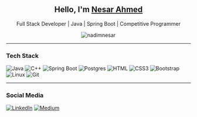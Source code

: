 <h2 align="center">Hello, I'm <b><a href="https://www.linkedin.com/in/nadimnesar/" target="_blank">Nesar Ahmed</a></b></h2>
<p align="center">Full Stack Developer | Java | Spring Boot | Competitive Programmer</p>
<p align="center"> <img src="https://komarev.com/ghpvc/?username=nadimnesar&label=Profile%20Views&color=0e75b6&style=for-the-badge" alt="nadimnesar" /></p> 
<hr />
<h3>Tech Stack</h3>

![Java](https://img.shields.io/badge/Java-FF4154?style=for-the-badge&labelColor=black&logo=openjdk&logoColor=FF4154)
![C++](https://img.shields.io/badge/C++-004283?style=for-the-badge&labelColor=black&logo=cplusplus&logoColor=004283)
![Spring Boot](https://img.shields.io/badge/SpringBoot-4EA94B?style=for-the-badge&labelColor=black&logo=spring&logoColor=4EA94B)
![Postgres](https://img.shields.io/badge/Postgres-2E7EEA?style=for-the-badge&labelColor=black&logo=postgresql&logoColor=2E7EEA)
![HTML](https://img.shields.io/badge/HTML5-E34F26?style=for-the-badge&labelColor=black&logo=html5&logoColor=E34F26)
![CSS3](https://img.shields.io/badge/CSS3-1572B6?style=for-the-badge&labelColor=black&logo=css3&logoColor=1572B6)
![Bootstrap](https://img.shields.io/badge/Bootstrap-563D7C?style=for-the-badge&labelColor=black&logo=bootstrap&logoColor=563D7C)
![Linux](https://img.shields.io/badge/Linux-F0DB4F?style=for-the-badge&labelColor=black&logo=linux&logoColor=F0DB4F)
![Git](https://img.shields.io/badge/Git-F05032?style=for-the-badge&labelColor=black&logo=git&logoColor=F05032)

<hr />
<h3>Social Media</h3>

[![LinkedIn](https://img.shields.io/badge/LinkedIn-007BB5?style=for-the-badge&labelColor=black&logo=linkedin&logoColor=007BB5)](https://linkedin.com/in/nadimnesar)
[![Medium](https://img.shields.io/badge/Medium-ffffff?style=for-the-badge&labelColor=black&logo=medium&logoColor=ffffff)](https://medium.com/@nadimnesar)

